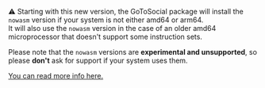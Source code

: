 ⚠️ Starting with this new version, the GoToSocial package will install the `nowasm` version if your system is not either amd64 or arm64.  
It will also use the `nowasm` version in the case of an older amd64 microprocessor that doesn't support some instruction sets.

Please note that the `nowasm` versions are **experimental and unsupported**, so please **don't** ask for support if your system uses them.

[You can read more info here.](https://docs.gotosocial.org/en/latest/advanced/builds/nowasm/)
